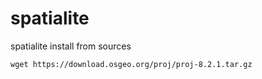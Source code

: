 # spatialite
spatialite install from sources


```
wget https://download.osgeo.org/proj/proj-8.2.1.tar.gz
```
